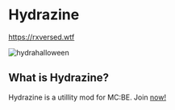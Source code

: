 # Hydrazine
https://rxversed.wtf

![hydrahalloween](https://user-images.githubusercontent.com/70835203/138383320-edea80ce-4cbf-4920-b1cf-d8f4010e3de2.png)

## What is Hydrazine? 
Hydrazine is a utillity mod for MC:BE. Join <a href="https://rxversed.wtf">now!</a>
